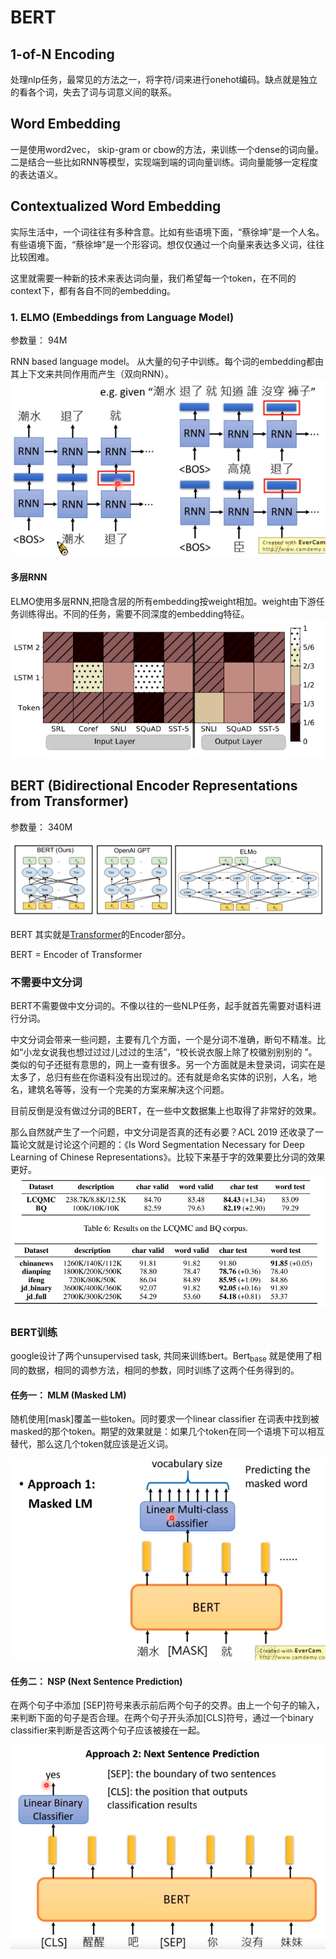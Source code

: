 # BERT

## 1-of-N Encoding
处理nlp任务，最常见的方法之一，将字符/词来进行onehot编码。缺点就是独立的看各个词，失去了词与词意义间的联系。

## Word Embedding
一是使用word2vec， skip-gram or cbow的方法，来训练一个dense的词向量。二是结合一些比如RNN等模型，实现端到端的词向量训练。词向量能够一定程度的表达语义。


## Contextualized Word Embedding

实际生活中，一个词往往有多种含意。比如有些语境下面，“蔡徐坤”是一个人名。有些语境下面，“蔡徐坤”是一个形容词。想仅仅通过一个向量来表达多义词，往往比较困难。

这里就需要一种新的技术来表达词向量，我们希望每一个token，在不同的context下，都有各自不同的embedding。

### 1. ELMO (Embeddings from Language Model)

参数量： 94M

RNN based language model。 从大量的句子中训练。每个词的embedding都由其上下文来共同作用而产生（双向RNN）。
![1](img/1.png)

#### 多层RNN
ELMO使用多层RNN,把隐含层的所有embedding按weight相加。weight由下游任务训练得出。不同的任务，需要不同深度的embedding特征。
![2](img/2.png)

## BERT (Bidirectional Encoder Representations from Transformer)
参数量： 340M

![3](img/3.png)

BERT 其实就是[Transformer](/transformer)的Encoder部分。

BERT = Encoder of Transformer

### 不需要中文分词
BERT不需要做中文分词的。不像以往的一些NLP任务，起手就首先需要对语料进行分词。

中文分词会带来一些问题，主要有几个方面，一个是分词不准确，断句不精准。比如“小龙女说我也想过过过儿过过的生活”，“校长说衣服上除了校徽别别别的 ”。 类似的句子还挺有意思的，网上一查有很多。另一个方面就是未登录词，词实在是太多了，总归有些在你语料没有出现过的。还有就是命名实体的识别，人名，地名，建筑名等等，没有一个完美的方案来解决这个问题。

目前反倒是没有做过分词的BERT，在一些中文数据集上也取得了非常好的效果。

那么自然就产生了一个问题，中文分词是否真的还有必要？ACL 2019 还收录了一篇论文就是讨论这个问题的：《Is Word Segmentation Necessary for Deep Learning of Chinese Representations》。比较下来基于字的效果要比分词的效果更好。
![4](img/4.png)

### BERT训练

google设计了两个unsupervised task, 共同来训练bert。Bert<sub>base</sub> 就是使用了相同的数据，相同的调参方法，相同的参数，同时训练了这两个任务得到的。
#### 任务一： MLM (Masked LM)
随机使用[mask]覆盖一些token。同时要求一个linear classifier 在词表中找到被masked的那个token。期望的效果就是：如果几个token在同一个语境下可以相互替代，那么这几个token就应该是近义词。

![5](img/5.png)

#### 任务二： NSP (Next Sentence Prediction)
在两个句子中添加 [SEP]符号来表示前后两个句子的交界。由上一个句子的输入，来判断下面的句子是否合理。在两个句子开头添加[CLS]符号，通过一个binary classifier来判断是否这两个句子应该被接在一起。

![6](img/6.png)
